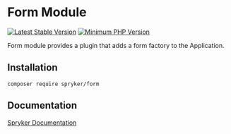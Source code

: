 # Form Module
[![Latest Stable Version](https://poser.pugx.org/spryker/form/v/stable.svg)](https://packagist.org/packages/spryker/form)
[![Minimum PHP Version](https://img.shields.io/badge/php-%3E%3D%208.3-8892BF.svg)](https://php.net/)

Form module provides a plugin that adds a form factory to the Application.

## Installation

```
composer require spryker/form
```

## Documentation

[Spryker Documentation](https://docs.spryker.com)
